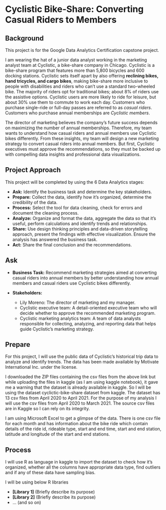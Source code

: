 # Cyclistic Bike-Share: Converting Casual Riders to Members

## Background

This project is for the Google Data Analytics Certification capstone project.

I am wearing the hat of a junior data analyst working in the marketing analyst team at Cyclistic, a bike-share company in Chicago. Cyclistic is a bike-share program that features more than 5,800 bicycles and 600 docking stations. Cyclistic sets itself apart by also offering **reclining bikes, hand tricycles, and cargo bikes**, making bike-share more inclusive to people with disabilities and riders who can’t use a standard two-wheeled bike. The majority of riders opt for traditional bikes; about 8% of riders use the assistive options. Cyclistic users are more likely to ride for leisure, but about 30% use them to commute to work each day. Customers who purchase single-ride or full-day passes are referred to as *casual riders*. Customers who purchase annual memberships are *Cyclistic members*.

The director of marketing believes the company’s future success depends on maximizing the number of annual memberships. Therefore, my team wants to understand how casual riders and annual members use Cyclistic bikes differently. From these insights, my team will design a new marketing strategy to convert casual riders into annual members. But first, Cyclistic executives must approve the recommendations, so they must be backed up with compelling data insights and professional data visualizations.

## Project Approach

This project will be completed by using the 6 Data Analytics stages:

* **Ask:** Identify the business task and determine the key stakeholders.
* **Prepare:** Collect the data, identify how it’s organized, determine the credibility of the data.
* **Process:** Select the tool for data cleaning, check for errors and document the cleaning process.
* **Analyze:** Organize and format the data, aggregate the data so that it’s useful, perform calculations and identify trends and relationships.
* **Share:** Use design thinking principles and data-driven storytelling approach, present the findings with effective visualization. Ensure the analysis has answered the business task.
* **Act:** Share the final conclusion and the recommendations.

## Ask

* **Business Task:** Recommend marketing strategies aimed at converting casual riders into annual members by better understanding how annual members and casual riders use Cyclistic bikes differently.

* **Stakeholders:**
    * Lily Moreno: The director of marketing and my manager.
    * Cyclistic executive team: A detail-oriented executive team who will decide whether to approve the recommended marketing program.
    * Cyclistic marketing analytics team: A team of data analysts responsible for collecting, analyzing, and reporting data that helps guide Cyclistic’s marketing strategy.

## Prepare 

For this project, I will use the public data of Cyclistic’s historical trip data to analyze and identify trends. The data has been made available by Motivate International Inc. under the license.

I downloaded the ZIP files containing the csv files from the above link but while uploading the files in kaggle (as I am using kaggle notebook), it gave me a warning that the dataset is already available in kaggle. So I will be using the dataset cyclictic-bike-share dataset from kaggle. The dataset has 13 csv files from April 2020 to April 2021. For the purpose of my analysis I will use the csv files from April 2020 to March 2021. The source csv files are in Kaggle so I can rely on its integrity.

I am using Microsoft Excel to get a glimpse of the data. There is one csv file for each month and has information about the bike ride which contain details of the ride id, rideable type, start and end time, start and end station, latitude and longitude of the start and end stations.

## Process

I will use R as language in kaggle to import the dataset to check how it’s organized, whether all the columns have appropriate data type, find outliers and if any of these data have sampling bias.

I will be using below R libraries 
* **[Library 1]** (Briefly describe its purpose)
* **[Library 2]** (Briefly describe its purpose)
* ... (and so on) 
